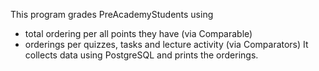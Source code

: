 This program grades PreAcademyStudents using
- total ordering per all points they have (via Comparable)
- orderings per quizzes, tasks and lecture activity (via Comparators)
It collects data using PostgreSQL and prints the orderings. 